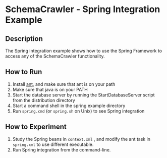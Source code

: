 # SchemaCrawler - Spring Integration Example

## Description
The Spring integration example shows how to use the Spring Framework to access
any of the SchemaCrawler functionality.

## How to Run
1. Install [ant](http://ant.apache.org/), and make sure that ant is on your path 
2. Make sure that java is on your PATH
3. Start the database server by running the StartDatabaseServer script from the distribution directory 
4. Start a command shell in the spring example directory 
5. Run `spring.cmd` (or `spring.sh` on Unix) to see Spring integration 

## How to Experiment
1. Study the Spring beans in `context.xml` , and modify the ant task in `spring.xml` to use different executable. 
2. Run Spring integration from the command-line. 
